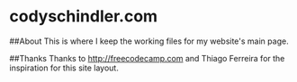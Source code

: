 # codyschindler.com

##About
This is where I keep the working files for my website's main page.

##Thanks
Thanks to http://freecodecamp.com and Thiago Ferreira for the inspiration for this site layout.
